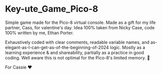 # Key-ute_Game_Pico-8

Simple game made for the Pico-8 virtual console. Made as a gift for my life partner, Cass, for valentine's day.
Idea 100% taken from Nicky Case, code 100% written by me, Ethan Porter.

Exhaustively coded with clear comments, readable variable names,
and as-elegant-as-I-can-get-as-of-the-beginning-of-2024 logic.
Mostly as a learning experience & and shareability, partially as a practice in good coding.
Well aware this is not optimal for the Pico-8's limited memory. :shrug:

For Cassie ♥